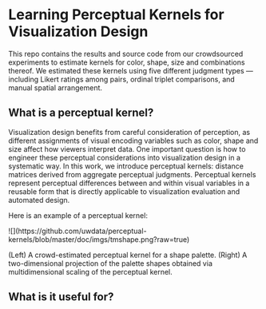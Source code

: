 Learning Perceptual Kernels for Visualization Design
====================================================

This repo contains the results and source code from our crowdsourced experiments to estimate
kernels for color, shape, size and combinations thereof. We estimated these kernels
using five different judgment types — including Likert ratings among pairs, ordinal
triplet comparisons, and manual spatial arrangement.


What is a perceptual kernel?
----------------------------
Visualization design benefits from careful consideration of perception,
as different assignments of visual encoding variables such as color, shape and size
affect how viewers interpret data. One important question is  how to engineer
 these perceptual considerations into visualization design in a systematic way. In this
 work, we introduce perceptual kernels: distance matrices derived from aggregate
 perceptual judgments. Perceptual kernels represent perceptual differences between and
within visual variables in a reusable form that is directly applicable to
visualization evaluation and automated design.

<p>Here is an example of a perceptual kernel:</p>
![](https://github.com/uwdata/perceptual-kernels/blob/master/doc/imgs/tmshape.png?raw=true)
<p>(Left) A crowd-estimated perceptual kernel for a shape palette. (Right) A two-dimensional projection of the palette shapes obtained via multidimensional scaling of the perceptual kernel.

What is it useful for? 
----------------------

